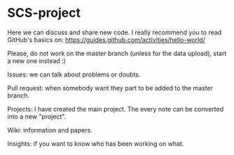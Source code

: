 
# SCS-project
Here we can discuss and share new code. I really recommend you to read GitHub's basics on: https://guides.github.com/activities/hello-world/

Please, do not work on the master branch (unless for the data upload), start a new one instead :)

Issues: we can talk about problems or doubts.

Pull request: when somebody want they part to be added to the master branch.

Projects: I have created the main project. The every note can be converted into a new "project".

Wiki: information and papers.

Insights: if you want to know who has been working on what.


